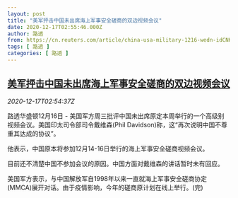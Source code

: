 ```yaml
---
layout: post
title: "美军抨击中国未出席海上军事安全磋商的双边视频会议"
date: 2020-12-17T02:55:46.000Z
author: 路透
from: https://cn.reuters.com/article/china-usa-military-1216-wedn-idCNKBS28R09N
tags: [ 路透 ]
categories: [ 路透 ]
---
```

<!--1608173746000-->
[美军抨击中国未出席海上军事安全磋商的双边视频会议](https://cn.reuters.com/article/china-usa-military-1216-wedn-idCNKBS28R09N)
------

<div>
<div><i>2020-12-17T02:54:37Z</i></div><p>路透华盛顿12月16日 - 美国军方周三批评中国未出席原定本周举行的一个高级别视频会议。美国印太司令部司令戴维森(Phil Davidson)称，这“再次说明中国不尊重其达成的协议”。</p><p>他表示，中国原本将参加12月14-16日举行的海上军事安全磋商视频会议。</p><p>目前还不清楚中国不参加会议的原因。中国方面对戴维森的讲话暂时未有回应。</p><p>美国军方表示，与中国解放军自1998年以来一直就海上军事安全磋商协定(MMCA)展开对话。由于疫情影响，今年的磋商原计划在线上举行。(完)</p>
</div>
